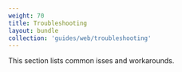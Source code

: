 ```yaml
---
weight: 70
title: Troubleshooting
layout: bundle
collection: 'guides/web/troubleshooting'
---
```


This section lists common isses and workarounds.